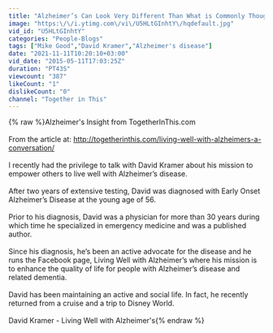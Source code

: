 ```yaml
---
title: "Alzheimer’s Can Look Very Different Than What is Commonly Thought"
image: "https:\/\/i.ytimg.com\/vi\/U5HLtGInhtY\/hqdefault.jpg"
vid_id: "U5HLtGInhtY"
categories: "People-Blogs"
tags: ["Mike Good","David Kramer","Alzheimer's disease"]
date: "2021-11-11T10:20:10+03:00"
vid_date: "2015-05-11T17:03:25Z"
duration: "PT43S"
viewcount: "387"
likeCount: "1"
dislikeCount: "0"
channel: "Together in This"
---
```

{% raw %}Alzheimer's Insight from TogetherInThis.com<br /><br />From the article at: <a rel="nofollow" target="blank" href="http://togetherinthis.com/living-well-with-alzheimers-a-conversation/">http://togetherinthis.com/living-well-with-alzheimers-a-conversation/</a><br /><br />I recently had the privilege to talk with David Kramer about his mission to empower others to live well with Alzheimer’s disease.<br /><br />After two years of extensive testing, David was diagnosed with Early Onset Alzheimer’s Disease at the young age of 56.<br /><br />Prior to his diagnosis, David was a physician for more than 30 years during which time he specialized in emergency medicine and was a published author.<br /><br />Since his diagnosis, he’s been an active advocate for the disease and he runs the Facebook page, Living Well with Alzheimer’s where his mission is to enhance the quality of life for people with Alzheimer’s disease and related dementia.<br /><br />David has been maintaining an active and social life. In fact, he recently returned from a cruise and a trip to Disney World.<br /><br />David Kramer - Living Well with Alzheimer's{% endraw %}
